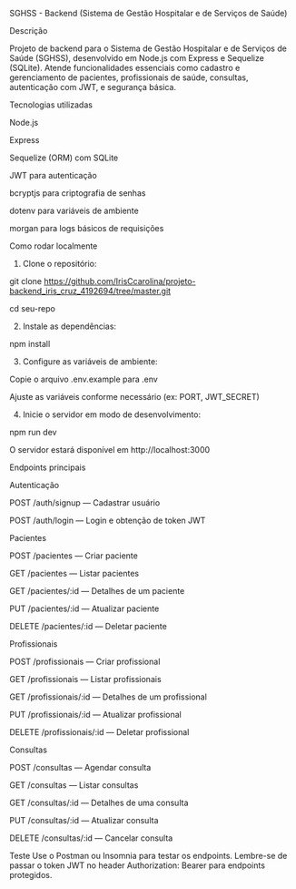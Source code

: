 SGHSS - Backend (Sistema de Gestão Hospitalar e de Serviços de Saúde)

Descrição

Projeto de backend para o Sistema de Gestão Hospitalar e de Serviços de Saúde (SGHSS), desenvolvido em Node.js com Express e Sequelize (SQLite).
Atende funcionalidades essenciais como cadastro e gerenciamento de pacientes, profissionais de saúde, consultas, autenticação com JWT, e segurança básica.

Tecnologias utilizadas

Node.js

Express

Sequelize (ORM) com SQLite

JWT para autenticação

bcryptjs para criptografia de senhas

dotenv para variáveis de ambiente

morgan para logs básicos de requisições


Como rodar localmente

1. Clone o repositório:

git clone   https://github.com/IrisCcarolina/projeto-backend_iris_cruz_4192694/tree/master.git

cd seu-repo


2. Instale as dependências:

npm install


3. Configure as variáveis de ambiente:

Copie o arquivo .env.example para .env

Ajuste as variáveis conforme necessário (ex: PORT, JWT_SECRET)



4. Inicie o servidor em modo de desenvolvimento:

npm run dev

O servidor estará disponível em http://localhost:3000



Endpoints principais

Autenticação

POST /auth/signup — Cadastrar usuário

POST /auth/login — Login e obtenção de token JWT


Pacientes

POST /pacientes — Criar paciente

GET /pacientes — Listar pacientes

GET /pacientes/:id — Detalhes de um paciente

PUT /pacientes/:id — Atualizar paciente

DELETE /pacientes/:id — Deletar paciente


Profissionais

POST /profissionais — Criar profissional

GET /profissionais — Listar profissionais

GET /profissionais/:id — Detalhes de um profissional

PUT /profissionais/:id — Atualizar profissional

DELETE /profissionais/:id — Deletar profissional


Consultas

POST /consultas — Agendar consulta

GET /consultas — Listar consultas

GET /consultas/:id — Detalhes de uma consulta

PUT /consultas/:id — Atualizar consulta

DELETE /consultas/:id — Cancelar consulta


Teste
Use o Postman ou Insomnia para testar os endpoints.
Lembre-se de passar o token JWT no header Authorization: Bearer <token> para endpoints protegidos.

